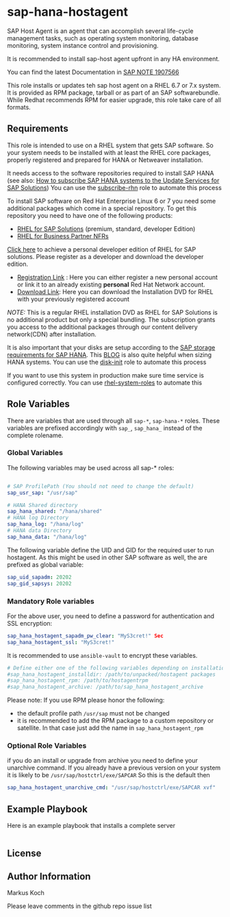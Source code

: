 sap-hana-hostagent
==================

SAP Host Agent is an agent that can accomplish several life-cycle management tasks, such as operating system monitoring, database monitoring, system instance control and provisioning.

It is recommended to install sap-host agent upfront in any HA environment.

You can find the latest Documentation in [SAP NOTE 1907566](https://launchpad.support.sap.com/#/notes/1907566)

This role installs or updates teh sap host agent on a RHEL 6.7 or 7.x system. It is provided as RPM package, tarball or as part of an SAP softwarebundle.
While Redhat recommends RPM for easier upgrade, this role take care of all formats.

Requirements
------------

This role is intended to use on a RHEL system that gets SAP software.
So your system needs to be installed with at least the RHEL core packages, properly registered and prepared for HANA or Netweaver installation.

It needs access to the software repositories required to install SAP HANA (see also: [How to subscribe SAP HANA systems to the Update Services for SAP Solutions](https://access.redhat.com/solutions/3075991))
You can use the [subscribe-rhn](https://galaxy.ansible.com/mk-ansible-roles/subscribe-rhn/)  role to automate this process

To install SAP software on Red Hat Enterprise Linux 6 or 7 you need some additional packages which come in a special repository. To get this repository you need to have one
of the following products:

 - [RHEL for SAP Solutions](https://access.redhat.com/solutions/3082481) (premium, standard, developer Edition)
 - [RHEL for Business Partner NFRs](https://partnercenter.redhat.com/NFRPageLayout)

[Click here](https://developers.redhat.com/products/sap/download/) to achieve a personal developer edition of RHEL for SAP solutions. Please register as a developer and download the developer edition.

- [Registration Link](http://developers.redhat.com/register) :
  Here you can either register a new personal account or link it to an already existing
  **personal** Red Hat Network account.
- [Download Link](https://access.redhat.com/downloads/content/69/ver=/rhel---7/7.2/x86_64/product-software):
  Here you can download the Installation DVD for RHEL with your previously registered
  account

*NOTE:* This is a regular RHEL installation DVD as RHEL for SAP Solutions is no additional
 product but only a special bundling. The subscription grants you access to the additional
 packages through our content delivery network(CDN) after installation.

It is also important that your disks are setup according to the [SAP storage requirements for SAP HANA](https://www.sap.com/documents/2015/03/74cdb554-5a7c-0010-82c7-eda71af511fa.html). This [BLOG](https://blogs.sap.com/2017/03/07/the-ultimate-guide-to-effective-sizing-of-sap-hana/) is also quite helpful when sizing HANA systems.
You can use the [disk-init](https://galaxy.ansible.com/mk-ansible-roles/disk-init/)  role to automate this process

If you want to use this system in production make sure time service is configured correctly. You can use [rhel-system-roles](https://access.redhat.com/articles/3050101) to automate this

Role Variables
--------------

There are variables that are used through all `sap-*`, `sap-hana-*` roles. These variables are prefixed accordingly with `sap_`, `sap_hana_` instead of the complete rolename.

### Global Variables

The following variables may be used across all sap-* roles:

```yaml

# SAP ProfilePath (You should not need to change the default)
sap_usr_sap: "/usr/sap"

# HANA Shared directory
sap_hana_shared: "/hana/shared"
# HANA log Directory
sap_hana_log: "/hana/log"
# HANA data Directory
sap_hana_data: "/hana/log"

```

The following variable define the UID and GID for the required user to run hostagent. As this might be used in other SAP software as well, the are prefixed as global variable:
```yaml
sap_uid_sapadm: 20202
sap_gid_sapsys: 20202
```

### Mandatory Role variables

For the above user, you need to define a password for authentication and SSL encryption:
```yaml
sap_hana_hostagent_sapadm_pw_clear: "MyS3cret!" Sec
sap_hana_hostagent_ssl: "MyS3cret!"
```
It is recommended to use `ansible-vault` to encrypt these variables.

```yaml
# Define either one of the following variables depending on installation method
#sap_hana_hostagent_installdir: /path/to/unpacked/hostagent packages
#sap_hana_hostagent_rpm: /path/to/hostagentrpm
#sap_hana_hostagent_archive: /path/to/sap_hana_hostagent_archive
```
Please note: If you use RPM please honor the following:
- the default profile path `/usr/sap` must not be changed
- it is recommended to add the RPM package to a custom repository or satellite. In that case just add the name in `sap_hana_hostagent_rpm`



### Optional Role Variables

if you do an install or upgrade from archive you need to define your unarchive command. If you already have a previous version  on your system it is likely to be `/usr/sap/hostctrl/exe/SAPCAR`
So this is the default then
```yaml
sap_hana_hostagent_unarchive_cmd: "/usr/sap/hostctrl/exe/SAPCAR xvf"
```

Example Playbook
----------------

Here is an example playbook that installs a complete server

```yaml

```

License
-------


Author Information
------------------

Markus Koch

Please leave comments in the github repo issue list
